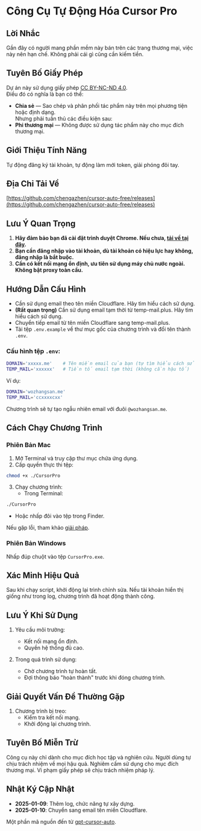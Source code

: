 # Công Cụ Tự Động Hóa Cursor Pro

## Lời Nhắc
Gần đây có người mang phần mềm này bán trên các trang thương mại, việc này nên hạn chế. Không phải cái gì cũng cần kiếm tiền.

## Tuyên Bố Giấy Phép
Dự án này sử dụng giấy phép [CC BY-NC-ND 4.0](https://creativecommons.org/licenses/by-nc-nd/4.0/).  
Điều đó có nghĩa là bạn có thể:  
- **Chia sẻ** — Sao chép và phân phối tác phẩm này trên mọi phương tiện hoặc định dạng.  
Nhưng phải tuân thủ các điều kiện sau:
- **Phi thương mại** — Không được sử dụng tác phẩm này cho mục đích thương mại.

## Giới Thiệu Tính Năng
Tự động đăng ký tài khoản, tự động làm mới token, giải phóng đôi tay.

## Địa Chỉ Tải Về
[https://github.com/chengazhen/cursor-auto-free/releases](https://github.com/chengazhen/cursor-auto-free/releases)

## Lưu Ý Quan Trọng
1. **Hãy đảm bảo bạn đã cài đặt trình duyệt Chrome. Nếu chưa, [tải về tại đây](https://www.google.com/intl/en_pk/chrome/).**  
2. **Bạn cần đăng nhập vào tài khoản, dù tài khoản có hiệu lực hay không, đăng nhập là bắt buộc.**  
3. **Cần có kết nối mạng ổn định, ưu tiên sử dụng máy chủ nước ngoài. Không bật proxy toàn cầu.**

## Hướng Dẫn Cấu Hình
- Cần sử dụng email theo tên miền Cloudflare. Hãy tìm hiểu cách sử dụng.  
- **(Rất quan trọng)** Cần sử dụng email tạm thời từ temp-mail.plus. Hãy tìm hiểu cách sử dụng.  
- Chuyển tiếp email từ tên miền Cloudflare sang temp-mail.plus.  
- Tải tệp `.env.example` về thư mục gốc của chương trình và đổi tên thành `.env`.

### Cấu hình tệp `.env`:
```bash
DOMAIN='xxxxx.me'    # Tên miền email của bạn (tự tìm hiểu cách sử dụng Cloudflare email)
TEMP_MAIL='xxxxxx'   # Tiền tố email tạm thời (không cần hậu tố)
```
Ví dụ:
```bash
DOMAIN='wozhangsan.me'
TEMP_MAIL='ccxxxxcxx'
```
Chương trình sẽ tự tạo ngẫu nhiên email với đuôi `@wozhangsan.me`.

## Cách Chạy Chương Trình

### Phiên Bản Mac
1. Mở Terminal và truy cập thư mục chứa ứng dụng.  
2. Cấp quyền thực thi tệp:  
```bash
chmod +x ./CursorPro
```  
3. Chạy chương trình:
   - Trong Terminal:  
```bash
./CursorPro
```  
   - Hoặc nhấp đôi vào tệp trong Finder.  

Nếu gặp lỗi, tham khảo [giải pháp](https://sysin.org/blog/macos-if-crashes-when-opening/).

### Phiên Bản Windows
Nhấp đúp chuột vào tệp `CursorPro.exe`.

## Xác Minh Hiệu Quả
Sau khi chạy script, khởi động lại trình chỉnh sửa. Nếu tài khoản hiển thị giống như trong log, chương trình đã hoạt động thành công.

## Lưu Ý Khi Sử Dụng
1. Yêu cầu môi trường:
   - Kết nối mạng ổn định.
   - Quyền hệ thống đủ cao.

2. Trong quá trình sử dụng:
   - Chờ chương trình tự hoàn tất.
   - Đợi thông báo "hoàn thành" trước khi đóng chương trình.

## Giải Quyết Vấn Đề Thường Gặp
1. Chương trình bị treo:
   - Kiểm tra kết nối mạng.
   - Khởi động lại chương trình.

## Tuyên Bố Miễn Trừ
Công cụ này chỉ dành cho mục đích học tập và nghiên cứu. Người dùng tự chịu trách nhiệm về mọi hậu quả. Nghiêm cấm sử dụng cho mục đích thương mại. Vi phạm giấy phép sẽ chịu trách nhiệm pháp lý.

## Nhật Ký Cập Nhật
- **2025-01-09**: Thêm log, chức năng tự xây dựng.  
- **2025-01-10**: Chuyển sang email tên miền Cloudflare.  

Một phần mã nguồn đến từ [gpt-cursor-auto](https://github.com/hmhm2022/gpt-cursor-auto).
